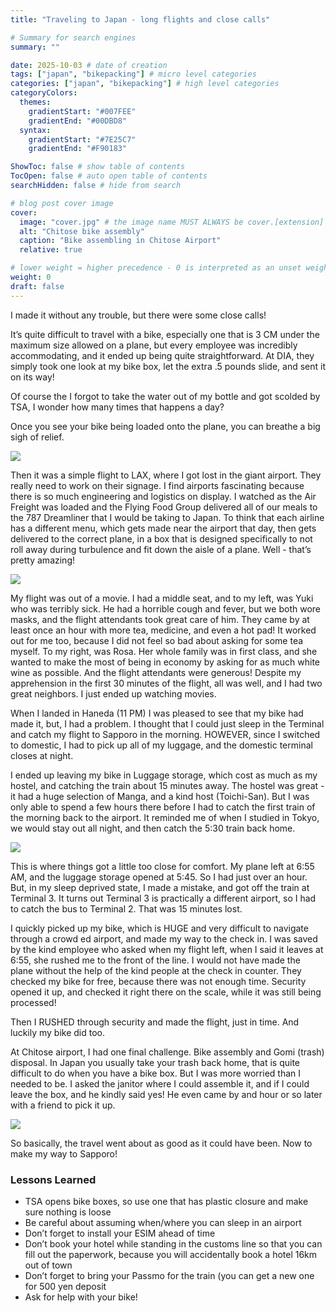 ```yaml
---
title: "Traveling to Japan - long flights and close calls"

# Summary for search engines
summary: ""

date: 2025-10-03 # date of creation
tags: ["japan", "bikepacking"] # micro level categories
categories: ["japan", "bikepacking"] # high level categories
categoryColors:
  themes:
    gradientStart: "#007FEE"
    gradientEnd: "#00DBD8"
  syntax:
    gradientStart: "#7E25C7"
    gradientEnd: "#F90183"

ShowToc: false # show table of contents
TocOpen: false # auto open table of contents
searchHidden: false # hide from search

# blog post cover image
cover:
  image: "cover.jpg" # the image name MUST ALWAYS be cover.[extension]
  alt: "Chitose bike assembly"
  caption: "Bike assembling in Chitose Airport"
  relative: true

# lower weight = higher precedence - 0 is interpreted as an unset weight
weight: 0
draft: false
---
```


I made it without any trouble, but there were some close calls!

It’s quite difficult to travel with a bike, especially one that is 3 CM under the maximum size allowed on a plane, but every employee was incredibly accommodating, and it ended up being quite straightforward. At DIA, they simply took one look at my bike box, let the extra .5 pounds slide, and sent it on its way!

Of course the I forgot to take the water out of my bottle and got scolded by TSA, I wonder how many times that happens a day?

Once you see your bike being loaded onto the plane, you can breathe a big sigh of relief.

![](./bikebox_loaded.jpeg)

Then it was a simple flight to LAX, where I got lost in the giant airport. They really need to work on their signage. I find airports fascinating because there is so much engineering and logistics on display. I watched as the Air Freight was loaded and the Flying Food Group delivered all of our meals to the 787 Dreamliner that I would be taking to Japan. To think that each airline has a different menu, which gets made near the airport that day, then gets delivered to the correct plane, in a box that is designed specifically to not roll away during turbulence and fit down the aisle of a plane. Well - that’s pretty amazing!

![](./ana_food_truck.jpeg)

My flight was out of a movie. I had a middle seat, and to my left, was Yuki who was terribly sick. He had a horrible cough and fever, but we both wore masks, and the flight attendants took great care of him. They came by at least once an hour with more tea, medicine, and even a hot pad! It worked out for me too, because I did not feel so bad about asking for some tea myself. To my right, was Rosa. Her whole family was in first class, and she wanted to make the most of being in economy by asking for as much white wine as possible. And the flight attendants were generous! Despite my apprehension in the first 30 minutes of the flight, all was well, and I had two great neighbors. I just ended up watching movies.

When I landed in Haneda (11 PM) I was pleased to see that my bike had made it, but, I had a problem. I thought that I could just sleep in the Terminal and catch my flight to Sapporo in the morning. HOWEVER, since I switched to domestic, I had to pick up all of my luggage, and the domestic terminal closes at night.

I ended up leaving my bike in Luggage storage, which cost as much as my hostel, and catching the train about 15 minutes away. The hostel was great - it had a huge selection of Manga, and a kind host (Toichi-San). But I was only able to spend a few hours there before I had to catch the first train of the morning back to the airport. It reminded me of when I studied in Tokyo, we would stay out all night, and then catch the 5:30 train back home.

![](./hostel.jpeg)

This is where things got a little too close for comfort. My plane left at 6:55 AM, and the luggage storage opened at 5:45. So I had just over an hour. But, in my sleep deprived state, I made a mistake, and got off the train at Terminal 3. It turns out Terminal 3 is practically a different airport, so I had to catch the bus to Terminal 2. That was 15 minutes lost.

I quickly picked up my bike, which is HUGE and very difficult to navigate through a crowd ed airport, and made my way to the check in. I was saved by the kind employee who asked when my flight left, when I said it leaves at 6:55, she rushed me to the front of the line. I would not have made the plane without the help of the kind people at the check in counter. They checked my bike for free, because there was not enough time. Security opened it up, and checked it right there on the scale, while it was still being processed!

Then I RUSHED through security and made the flight, just in time. And luckily my bike did too.

At Chitose airport, I had one final challenge. Bike assembly and Gomi (trash) disposal. In Japan you usually take your trash back home, that is quite difficult to do when you have a bike box. But I was more worried than I needed to be. I asked the janitor where I could assemble it, and if I could leave the box, and he kindly said yes! He even came by and hour or so later with a friend to pick it up.

![](./packed_box.jpeg)

So basically, the travel went about as good as it could have been. Now to make my way to Sapporo!

### Lessons Learned

- TSA opens bike boxes, so use one that has plastic closure and make sure nothing is loose
- Be careful about assuming when/where you can sleep in an airport
- Don’t forget to install your ESIM ahead of time
- Don’t book your hotel while standing in the customs line so that you can fill out the paperwork, because you will accidentally book a hotel 16km out of town
- Don’t forget to bring your Passmo for the train (you can get a new one for 500 yen deposit
- Ask for help with your bike!